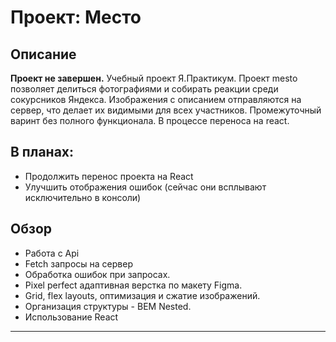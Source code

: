 # Проект: Место

## Описание
**Проект не завершен.**
Учебный проект Я.Практикум. Проект mesto позволяет делиться фотографиями и собирать реакции среди сокурсников Яндекса. Изображения с описанием отправляются на сервер, что делает их видимыми для всех участников. Промежуточный варинт без полного функционала. В процессе переноса на react.

## В планах:
- Продолжить перенос проекта на React
- Улучшить отображения ошибок (сейчас они всплывают исключительно в консоли)

## **Обзор**
* Работа с Api
* Fetch запросы на сервер
* Обработка ошибок при запросах.
* Pixel perfect адаптивная верстка по макету Figma.
* Grid, flex layouts, оптимизация и сжатие изображений.
* Организация структуры - BEM Nested.
* Использование React 
---
